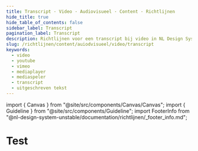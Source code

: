 ```yaml
---
title: Transcript · Video · Audiovisueel · Content · Richtlijnen
hide_title: true
hide_table_of_contents: false
sidebar_label: Transcript
pagination_label: Transcript
description: Richtlijnen voor een transcript bij video in NL Design System.
slug: /richtlijnen/content/auiodvisueel/video/transcript
keywords:
  - video
  - youtube
  - vimeo
  - mediaplayer
  - mediaspeler
  - transcript
  - uitgeschreven tekst
---
```


<!-- @license CC0-1.0 -->

import { Canvas } from "@site/src/components/Canvas/Canvas";
import { Guideline } from "@site/src/components/Guideline";
import FooterInfo from "@nl-design-system-unstable/documentation/richtlijnen/\_footer_info.md";

# Test
